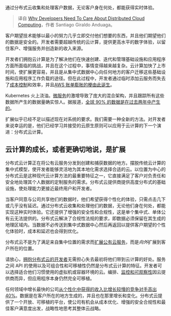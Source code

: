 
<!--
title: 为什么开发者需要关注分布式云计算
cover: https://cdn.thenewstack.io/media/2024/08/6bed0c3c-globe12.jpg
-->

通过分布式云收集和处理客户数据，无论客户身在何处，都能获得实时体验。

> 译自 [Why Developers Need To Care About Distributed Cloud Computing](https://thenewstack.io/why-developers-need-to-care-about-distributed-cloud-computing/)，作者 Santiago Giraldo Anduaga。

客户期望技术能够以最小的努力几乎立即交付他们想要的东西，并且他们期望他们的数据是安全的。开发者需要超越传统的云计算，提供更高水平的数字体验，以留住客户、增强服务并创造新的收入来源。

开发者们拥抱云计算是为了解决他们在快速创建、迭代和管理基础设施和应用程序方面所面临的挑战，并且在这个过程中，事情变得越来越复杂。云计算加快了上市时间，使扩展更容易，并且是从集中式数据中心向任何地方的客户迁移这些基础设施和应用程序工作负载的途径。但在此过程中，开发者通过临时添加云服务而失去了[成本控制](https://thenewstack.io/finops-the-why-what-and-how/)和效率，并且[AWS 账单膨胀的梗由此诞生](https://www.nytimes.com/2021/02/17/technology/corey-quinn-amazon-aws.html)。

Kubernetes 火上浇油。[微服务](https://thenewstack.io/microservices/)的激增导致了庞大的混合架构，并且跟踪所有这些数据所产生的数据量确实惊人。据报道，[全球 90% 的数据是在过去两年中产生的](https://explodingtopics.com/blog/data-generated-per-day)。

扩展似乎已经不足以描述现在对系统的要求。我们需要一种全新的方法。对开发者来说幸运的是，他们已经学习并接受的云原生原则可以应用于云计算的下一个演进：分布式云计算。

## 云计算的成长，或者更确切地说，是扩展

分布式云计算正在将公有云服务分发到创建和捕获数据的地方。摆脱传统云计算的集中式模型，使开发者能够灵活地为其本地化需求选择合适的云。以位置为中心的分布式云是这种现代云计算方法的最重要特征之一，它直接满足了客户对负责任和安全地处理其个人数据的定制服务的需求。分布式云提供商提供高度分布式的基础设施，使处理能力更接近最终用户和开发者。

当客户同意与公司共享他们的数据时，他们希望获得个性化的体验，只需点击几下或几乎没有延迟。通过分布式云收集和处理他们的数据，无论他们身在何处，都能实现这种实时体验。它还提供了增强的安全性和合规性，这是单个集中式、单体公有云无法提供的。分布式云解决了合规性法规的要求，即数据必须保留在其生成的地理区域内。当数据不必传送到集中式数据中心然后再返回以提供客户期望的个性化体验时，成本和延迟也会得到优化。

分布式云不是为了满足来自集中位置的需求而[扩展公有云服务](https://thenewstack.io/dynamic-scaling-why-shifting-right-is-the-smart-approach/)，而是*向外*扩展到客户所在的位置。

请放心，[拥抱分布式云的开发者](https://www.linode.com/content/developer-perceptions-distributed-cloud-slashdata-research/)无需担心失去最初将他们带到云计算的好处。服务之间 API 的使用以及可组合性和可移植性仍然是分布式云计算的特征。开发者可以选择适合他们习惯使用的虚拟机或容器环境的云。编排、[监控和可观察性](https://thenewstack.io/monitoring-vs-observability-whats-the-difference/)因云提供商而异，但应用程序本身仍然完全可移植。

任何领域中增长最快的公司[从个性化中获得的收入比增长较慢的竞争对手高出 40%](https://www.mckinsey.com/capabilities/growth-marketing-and-sales/our-insights/the-value-of-getting-personalization-right-or-wrong-is-multiplying)。数据是在客户所在的地方生成的，并且也在那里增长和变化。分布式云提供了一个开放、可移植的平台，使公司有机会从成本优化、增强的安全合规性和最佳客户满意度出发，战略性地思考其整体云战略。
